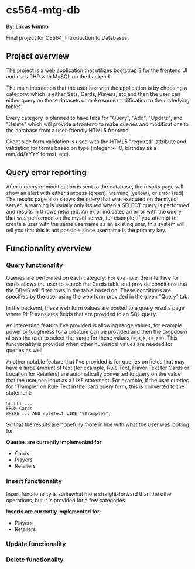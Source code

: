 cs564-mtg-db
============
**By: Lucas Nunno**

Final project for CS564: Introduction to Databases.

## Project overview
The project is a web application that utilizes bootstrap 3 for the frontend UI and uses PHP with MySQL on the backend.

The main interaction that the user has with the application is by choosing a category: which is either Sets, Cards, Players, etc and then the user can either query on these datasets or make some modification to the underlying tables.

Every category is planned to have tabs for "Query", "Add", "Update", and "Delete" which will provide a frontend to make queries and modifications to the database from a user-friendly HTML5 frontend. 

Client side form validation is used with the HTML5 "required" attribute and validation for forms based on type (integer >= 0, birthday as a mm/dd/YYYY format, etc).

## Query error reporting
After a query or modification is sent to the database, the results page will show an alert with either success (green), warning (yellow), or error (red). The results page also shows the query that was executed on the mysql server. A warning is usually only issued when a SELECT query is performed and results in 0 rows returned. An error indicates an error with the query that was performed on the mysql server, for example, if you attempt to create a user with the same username as an existing user, this system will tell you that this is not possible since username is the primary key. 

## Functionality overview 

### Query functionality
Queries are performed on each category. For example, the interface for cards allows the user to search the Cards table and provide conditions that the DBMS will filter rows in the table based on. These conditions are specified by the user using the web form provided in the given "Query" tab.

In the backend, these web form values are posted to a query results page where PHP translates fields that are provided to an SQL query. 

An interesting feature I've provided is allowing range values, for example power or toughness for a creature can be provided and then the dropdown allows the user to select the range for these values (=,<,>,<=,>=). This functionality is provided when other numerical values are needed for queries as well.

Another notable feature that I've provided is for queries on fields that may have a large amount of text (for example, Rule Text, Flavor Text for Cards or Location for Retailers) are automatically converted to query on the value that the user has input as a LIKE statement. For example, if the user queries for "Trample" on Rule Text in the Card query form, this is converted to the statement:

    SELECT ...
    FROM Cards
    WHERE ... AND ruleText LIKE "%Trample%";
    
So that the results are hopefully more in line with what the user was looking for.

**Queries are currently implemented for**:
* Cards
* Players
* Retailers

### Insert functionality
Insert functionality is somewhat more straight-forward than the other operations, but it is provided for a few categories.

**Inserts are currently implemented for**:
* Players
* Retailers

### Update functionality 

### Delete functionality






